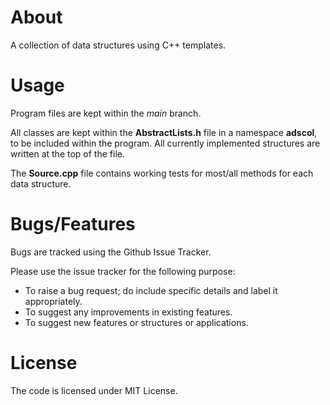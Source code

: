# About
A collection of data structures using C++ templates.

# Usage
Program files are kept within the _main_ branch.

All classes are kept within the __AbstractLists.h__ file in a namespace __adscol__, to be included within the program. All currently implemented structures are written at the top of the file.

The __Source.cpp__ file contains working tests for most/all methods for each data structure.

# Bugs/Features
Bugs are tracked using the Github Issue Tracker.

Please use the issue tracker for the following purpose:
  * To raise a bug request; do include specific details and label it appropriately.
  * To suggest any improvements in existing features.
  * To suggest new features or structures or applications.

# License
The code is licensed under MIT License.
